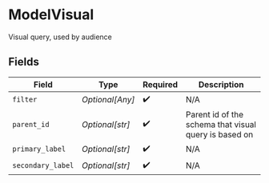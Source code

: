 # ModelVisual

Visual query, used by audience


## Fields

| Field                                                 | Type                                                  | Required                                              | Description                                           |
| ----------------------------------------------------- | ----------------------------------------------------- | ----------------------------------------------------- | ----------------------------------------------------- |
| `filter`                                              | *Optional[Any]*                                       | :heavy_check_mark:                                    | N/A                                                   |
| `parent_id`                                           | *Optional[str]*                                       | :heavy_check_mark:                                    | Parent id of the schema that visual query is based on |
| `primary_label`                                       | *Optional[str]*                                       | :heavy_check_mark:                                    | N/A                                                   |
| `secondary_label`                                     | *Optional[str]*                                       | :heavy_check_mark:                                    | N/A                                                   |